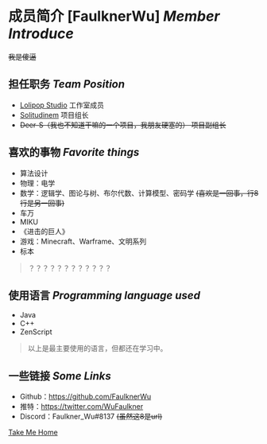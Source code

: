 # 成员简介 [FaulknerWu] *Member Introduce* 

~~我是傻逼~~

## 担任职务 *Team Position*

- [Lolipop Studio](/) 工作室成员
- [Solitudinem](https://github.com/FaulknerWu/Solitudinem) 项目组长
- ~~Deer-S（我也不知道干嘛的一个项目，我朋友硬塞的） 项目副组长~~



## 喜欢的事物 *Favorite things*

- 算法设计
- 物理：电学
- 数学：逻辑学、图论与树、布尔代数、计算模型、密码学 ~~(喜欢是一回事，行8行是另一回事)~~
- 车万
- MIKU
- 《进击的巨人》
- 游戏：Minecraft、Warframe、文明系列
- 标本

> ？？？？？？？？？？？？



## 使用语言 *Programming language used*

- Java
- C++
- ZenScript

> 以上是最主要使用的语言，但都还在学习中。



## 一些链接  *Some Links*

- Github：https://github.com/FaulknerWu
- 推特：https://twitter.com/WuFaulkner
- Discord：Faulkner_Wu#8137 ~~(虽然这8是url)~~



[Take Me Home](/)
